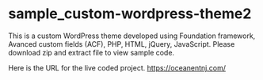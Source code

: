 # sample_custom-wordpress-theme2

This is a custom WordPress theme developed using Foundation framework, Avanced custom fields (ACF), PHP, HTML, jQuery, JavaScript. Please download zip and extract file to 
view sample code.

Here is the URL for the live coded project.
https://oceanentnj.com/
